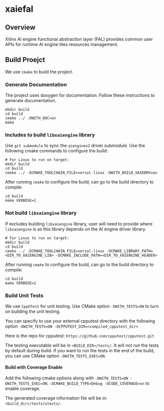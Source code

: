 # xaiefal

## Overview

Xilinx AI engine functional abstraction layer (FAL) provides common user APIs
for runtime AI engine tiles resources management.

## Build Proejct
We use `cmake` to build the project.

### Generate Documentation
The project uses doxygen for documentation. Follow these instructions to
generate documentation.
```
mkdir build
cd build
cmake ../ -DWITH_DOC=on
make
```

### Includes to build `libxaiengine` library
Use `git submodule` to sync the `aienginev2` driver submodule. Use the following
cmake commands to configure the build:
```
# For Linux to run on target:
mkdir build
cd build
cmake ../ -DCMAKE_TOOLCHAIN_FILE=versal-linux -DWITH_BUILD_XAIEDRV=on
```

After running `cmake` to configure the build, can go to the build directory to
compile:
```
cd build
make VERBOSE=1
```

### Not build `libxaiengine` library
If excludes building `libxaiengine` library, user will need to provide where
`libxaiengine` is as this library depends on the AI engine driver library.
```
# For Linux to run on target:
mkdir build
cd build
cmake ../ -DCMAKE_TOOLCHAIN_FILE=versal-linux -DCMAKE_LIBRARY_PATH=<DIR_TO_XAIENGINE_LIB> -DCMAKE_INCLUDE_PATH=<DIR_TO_XAIENGINE_HEADER>
```

After running `cmake` to configure the build, can go to the build directory to
compile:
```
cd build
make VERBOSE=1
```

### Build Unit Tests
We use `CppUTest` for unit testing. Use CMake option `-DWITH_TESTS=ON` to turn
on building the unit testing.

You can specify to use your external cpputest directory with the following
option `-DWITH_TESTS=ON -DCPPUTEST_DIR=<compiled_cpputest_dir>`

Here is the repo for cpputest:
`https://github.com/cpputest/cpputest.git`

The testing executable will be in `<BUILD_DIR>/tests/`.
It will not run the tests by default during build. If you want to run the tests
in the end of the build, you can use CMake option `-DWITH_TESTS_EXEC=ON`.

#### Build with Coverage Enable
Add the following cmake options along with `-DWITH_TESTS=ON -DWITH_TESTS_EXEC=ON`:
`-DCMAKE_BUILD_TYPE=Debug -DCODE_COVERAGE=on` to enable coverage.

The generated coverage information file will be in:
`<build_dir>/tests/utests/`.
